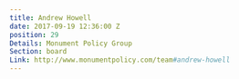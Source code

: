 ```yaml
---
title: Andrew Howell
date: 2017-09-19 12:36:00 Z
position: 29
Details: Monument Policy Group
Section: board
Link: http://www.monumentpolicy.com/team#andrew-howell
---
```


